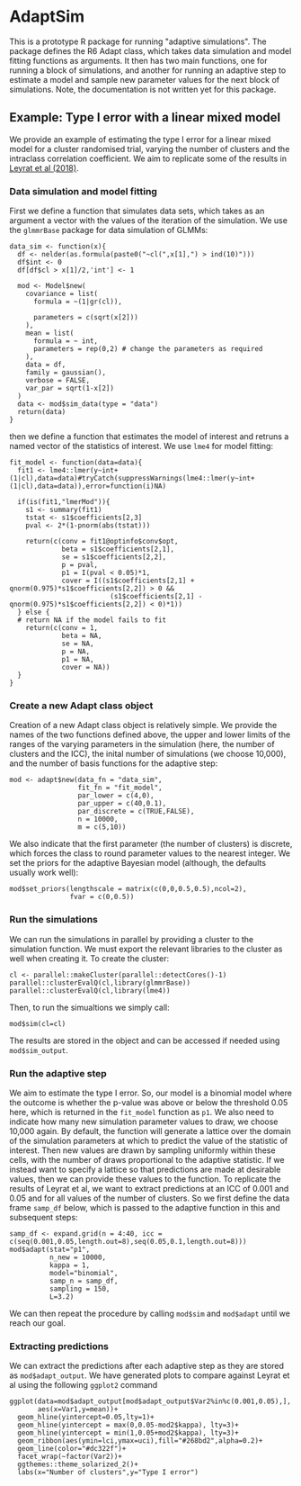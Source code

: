 # AdaptSim

This is a prototype R package for running "adaptive simulations". The package defines the R6 Adapt class, which takes data simulation and model fitting functions as 
arguments. It then has two main functions, one for running a block of simulations, and another for running an adaptive step to estimate a model and sample new parameter 
values for the next block of simulations. Note, the documentation is not written yet for this package. 

## Example: Type I error with a linear mixed model
We provide an example of estimating the type I error for a linear mixed model for a cluster randomised trial, varying the number of clusters and the intraclass 
correlation coefficient. We aim to replicate some of the results in [Leyrat et al (2018)](https://doi.org/10.1093/ije/dyx169). 

### Data simulation and model fitting
First we define a function that simulates data sets, which takes as an argument a vector with the values of the iteration of the simulation. 
We use the `glmmrBase` package for data simulation of 
GLMMs:
```
data_sim <- function(x){
  df <- nelder(as.formula(paste0("~cl(",x[1],") > ind(10)")))
  df$int <- 0
  df[df$cl > x[1]/2,'int'] <- 1

  mod <- Model$new(
    covariance = list(
      formula = ~(1|gr(cl)),

      parameters = c(sqrt(x[2]))
    ),
    mean = list(
      formula = ~ int,
      parameters = rep(0,2) # change the parameters as required
    ),
    data = df,
    family = gaussian(),
    verbose = FALSE,
    var_par = sqrt(1-x[2])
  )
  data <- mod$sim_data(type = "data")
  return(data)
}
```
then we define a function that estimates the model of interest and retruns a named vector of the statistics of interest. We use `lme4` for model fitting:
```
fit_model <- function(data=data){
  fit1 <- lme4::lmer(y~int+(1|cl),data=data)#tryCatch(suppressWarnings(lme4::lmer(y~int+(1|cl),data=data)),error=function(i)NA)

  if(is(fit1,"lmerMod")){
    s1 <- summary(fit1)
    tstat <- s1$coefficients[2,3]
    pval <- 2*(1-pnorm(abs(tstat)))

    return(c(conv = fit1@optinfo$conv$opt,
             beta = s1$coefficients[2,1],
             se = s1$coefficients[2,2],
             p = pval,
             p1 = I(pval < 0.05)*1,
             cover = I((s1$coefficients[2,1] + qnorm(0.975)*s1$coefficients[2,2]) > 0 &&
                         (s1$coefficients[2,1] - qnorm(0.975)*s1$coefficients[2,2]) < 0)*1))
  } else {
  # return NA if the model fails to fit
    return(c(conv = 1,
             beta = NA,
             se = NA,
             p = NA,
             p1 = NA,
             cover = NA))
  }
}
```

### Create a new Adapt class object
Creation of a new Adapt class object is relatively simple. We provide the names of the two functions defined above, the upper and lower limits of the 
ranges of the varying parameters in the simulation (here, the number of clusters and the ICC), the inital number of simulations (we choose 10,000), and 
the number of basis functions for the adaptive step:
```
mod <- adapt$new(data_fn = "data_sim",
                 fit_fn = "fit_model",
                 par_lower = c(4,0),
                 par_upper = c(40,0.1),
                 par_discrete = c(TRUE,FALSE),
                 n = 10000,
                 m = c(5,10))
```
We also indicate that the first parameter (the number of clusters) is discrete, which forces the class to round parameter values to the nearest integer. We set the 
priors for the adaptive Bayesian model (although, the defaults usually work well):
```
mod$set_priors(lengthscale = matrix(c(0,0,0.5,0.5),ncol=2),
               fvar = c(0,0.5))
```

### Run the simulations
We can run the simulations in parallel by providing a cluster to the simulation function. We must export the relevant libraries to the cluster as well when creating
it. To create the cluster:
```
cl <- parallel::makeCluster(parallel::detectCores()-1)
parallel::clusterEvalQ(cl,library(glmmrBase))
parallel::clusterEvalQ(cl,library(lme4))
```
Then, to run the simualtions we simply call:
```
mod$sim(cl=cl)
```
The results are stored in the object and can be accessed if needed using `mod$sim_output`. 

### Run the adaptive step
We aim to estimate the type I error. So, our model is a binomial model where the outcome is whether the p-value was above or below the threshold 0.05 here, which 
is returned in the `fit_model` function as `p1`. We also need to indicate how many new simulation parameter values to draw, we choose 10,000 again. By default,
the function will generate a lattice over the domain of the simulation parameters at which to predict the value of the statistic of interest. Then new 
values are drawn by sampling uniformly within these cells, with the number of draws proportional to the adaptive statistic. If we instead want to specify a lattice
so that predictions are made at desirable values, then we can provide these values to the function. To replicate the results of Leyrat et al, we want to extract 
predictions at an ICC of 0.001 and 0.05 and for all values of the number of clusters. So we first define the data frame `samp_df` below, which is passed to the 
adaptive function in this and subsequent steps:
```
samp_df <- expand.grid(n = 4:40, icc = c(seq(0.001,0.05,length.out=8),seq(0.05,0.1,length.out=8)))
mod$adapt(stat="p1",
          n_new = 10000,
          kappa = 1,
          model="binomial",
          samp_n = samp_df,
          sampling = 150,
          L=3.2)
```
We can then repeat the procedure by calling `mod$sim` and `mod$adapt` until we reach our goal. 

### Extracting predictions
We can extract the predictions after each adaptive step as they are stored as `mod$adapt_output`. We have generated plots to compare against Leyrat et al using the 
following `ggplot2` command
```
ggplot(data=mod$adapt_output[mod$adapt_output$Var2%in%c(0.001,0.05),],
       aes(x=Var1,y=mean))+
  geom_hline(yintercept=0.05,lty=1)+
  geom_hline(yintercept = max(0,0.05-mod2$kappa), lty=3)+
  geom_hline(yintercept = min(1,0.05+mod2$kappa), lty=3)+
  geom_ribbon(aes(ymin=lci,ymax=uci),fill="#268bd2",alpha=0.2)+
  geom_line(color="#dc322f")+
  facet_wrap(~factor(Var2))+
  ggthemes::theme_solarized_2()+
  labs(x="Number of clusters",y="Type I error")
```

